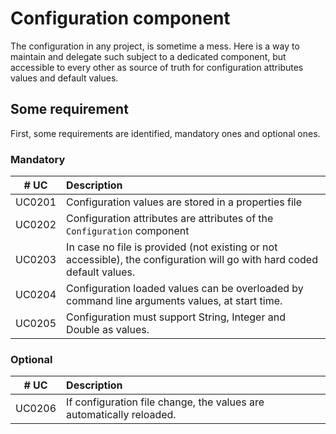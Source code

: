 # Configuration component

The configuration in any project, is sometime a mess. Here is a way to maintain and delegate such subject to a dedicated
component, but accessible to every other as source of truth for configuration attributes values and default values.

## Some requirement

First, some requirements are identified, mandatory ones and optional ones.

### Mandatory

|  # UC  | Description                                                                                                             |
|:------:|:------------------------------------------------------------------------------------------------------------------------|
| UC0201 | Configuration values are stored in a properties file                                                                    |
| UC0202 | Configuration attributes are attributes of the `Configuration` component                                                |
| UC0203 | In case no file is provided (not existing or not accessible), the configuration will go with hard coded default values. |
| UC0204 | Configuration loaded values can be overloaded by command line arguments values, at start time.                          |
| UC0205 | Configuration must support String, Integer and Double as values.                                                        |

### Optional

|  # UC  | Description                                                          |
|:------:|:---------------------------------------------------------------------|
| UC0206 | If configuration file change, the values are automatically reloaded. |

